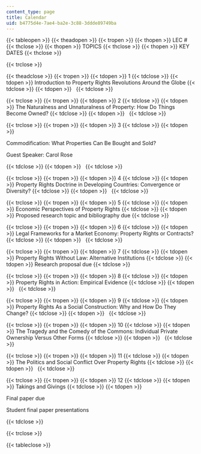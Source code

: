 ```yaml
---
content_type: page
title: Calendar
uid: b4775d4e-7ae4-ba2e-3c88-3ddde89749ba
---
```


{{< tableopen >}}
{{< theadopen >}}
{{< tropen >}}
{{< thopen >}}
LEC #
{{< thclose >}}
{{< thopen >}}
TOPICS
{{< thclose >}}
{{< thopen >}}
KEY DATES
{{< thclose >}}

{{< trclose >}}

{{< theadclose >}}
{{< tropen >}}
{{< tdopen >}}
1
{{< tdclose >}}
{{< tdopen >}}
Introduction to Property Rights Revolutions Around the Globe
{{< tdclose >}}
{{< tdopen >}}
 
{{< tdclose >}}

{{< trclose >}}
{{< tropen >}}
{{< tdopen >}}
2
{{< tdclose >}}
{{< tdopen >}}
The Naturalness and Unnaturalness of Property: How Do Things Become Owned?
{{< tdclose >}}
{{< tdopen >}}
 
{{< tdclose >}}

{{< trclose >}}
{{< tropen >}}
{{< tdopen >}}
3
{{< tdclose >}}
{{< tdopen >}}


Commodification: What Properties Can Be Bought and Sold?

Guest Speaker: Carol Rose


{{< tdclose >}}
{{< tdopen >}}
 
{{< tdclose >}}

{{< trclose >}}
{{< tropen >}}
{{< tdopen >}}
4
{{< tdclose >}}
{{< tdopen >}}
Property Rights Doctrine in Developing Countries: Convergence or Diversity?
{{< tdclose >}}
{{< tdopen >}}
 
{{< tdclose >}}

{{< trclose >}}
{{< tropen >}}
{{< tdopen >}}
5
{{< tdclose >}}
{{< tdopen >}}
Economic Perspectives of Property Rights
{{< tdclose >}}
{{< tdopen >}}
Proposed research topic and bibliography due
{{< tdclose >}}

{{< trclose >}}
{{< tropen >}}
{{< tdopen >}}
6
{{< tdclose >}}
{{< tdopen >}}
Legal Frameworks for a Market Economy: Property Rights or Contracts?
{{< tdclose >}}
{{< tdopen >}}
 
{{< tdclose >}}

{{< trclose >}}
{{< tropen >}}
{{< tdopen >}}
7
{{< tdclose >}}
{{< tdopen >}}
Property Rights Without Law: Alternative Institutions
{{< tdclose >}}
{{< tdopen >}}
Research proposal due
{{< tdclose >}}

{{< trclose >}}
{{< tropen >}}
{{< tdopen >}}
8
{{< tdclose >}}
{{< tdopen >}}
Property Rights in Action: Empirical Evidence
{{< tdclose >}}
{{< tdopen >}}
 
{{< tdclose >}}

{{< trclose >}}
{{< tropen >}}
{{< tdopen >}}
9
{{< tdclose >}}
{{< tdopen >}}
Property Rights As a Social Construction: Why and How Do They Change?
{{< tdclose >}}
{{< tdopen >}}
 
{{< tdclose >}}

{{< trclose >}}
{{< tropen >}}
{{< tdopen >}}
10
{{< tdclose >}}
{{< tdopen >}}
The Tragedy and the Comedy of the Commons: Individual Private Ownership Versus Other Forms
{{< tdclose >}}
{{< tdopen >}}
 
{{< tdclose >}}

{{< trclose >}}
{{< tropen >}}
{{< tdopen >}}
11
{{< tdclose >}}
{{< tdopen >}}
The Politics and Social Conflict Over Property Rights
{{< tdclose >}}
{{< tdopen >}}
 
{{< tdclose >}}

{{< trclose >}}
{{< tropen >}}
{{< tdopen >}}
12
{{< tdclose >}}
{{< tdopen >}}
Takings and Givings
{{< tdclose >}}
{{< tdopen >}}


Final paper due

Student final paper presentations


{{< tdclose >}}

{{< trclose >}}

{{< tableclose >}}